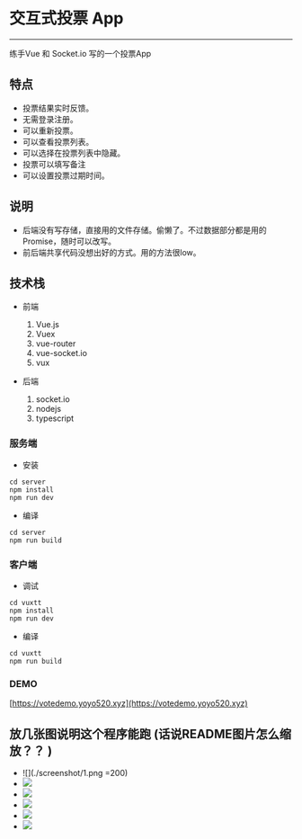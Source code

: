 
# 交互式投票 App

----

练手Vue 和 Socket.io 写的一个投票App

## 特点
* 投票结果实时反馈。
* 无需登录注册。
* 可以重新投票。
* 可以查看投票列表。
* 可以选择在投票列表中隐藏。
* 投票可以填写备注
* 可以设置投票过期时间。


## 说明

* 后端没有写存储，直接用的文件存储。偷懒了。不过数据部分都是用的Promise，随时可以改写。
* 前后端共享代码没想出好的方式。用的方法很low。


## 技术栈

* 前端
	1. Vue.js
	2. Vuex
	3. vue-router
	4. vue-socket.io
	1. vux

* 后端
	1. socket.io
	2. nodejs
	3. typescript





### 服务端

* 安装

```
cd server
npm install
npm run dev

```

* 编译

```
cd server
npm run build
```

### 客户端

* 调试

```
cd vuxtt
npm install
npm run dev
```

* 编译

```
cd vuxtt
npm run build
```

### DEMO

[https://votedemo.yoyo520.xyz](https://votedemo.yoyo520.xyz)



## 放几张图说明这个程序能跑 (话说README图片怎么缩放？？ )

* ![](./screenshot/1.png =200)
* ![](./screenshot/2.png)
* ![](./screenshot/3.png)
* ![](./screenshot/4.png)
* ![](./screenshot/5.png)
* ![](./screenshot/6.png)





